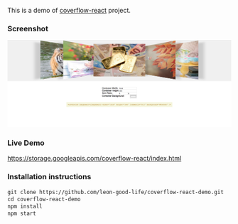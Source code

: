 This is a demo of [coverflow-react](https://github.com/leon-good-life/coverflow-react) project.

### Screenshot
![screenshot](screenshot.png)

### Live Demo
https://storage.googleapis.com/coverflow-react/index.html

### Installation instructions


    git clone https://github.com/leon-good-life/coverflow-react-demo.git
    cd coverflow-react-demo
    npm install
    npm start
    
    
